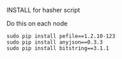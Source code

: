 INSTALL for hasher script

Do this on each node

    sudo pip install pefile==1.2.10-123
    sudo pip install anyjson==0.3.3
    sudo pip install bitstring==3.1.1
